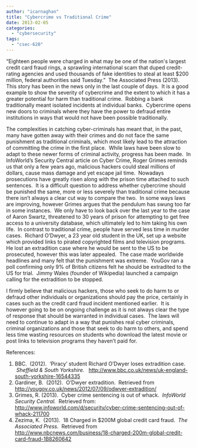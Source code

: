 ```yaml
---
author: "icarnaghan"
title: "Cybercrime vs Traditional Crime"
date: 2013-02-05
categories: 
  - "cybersecurity"
tags: 
  - "csec-620"
---
```


“Eighteen people were charged in what may be one of the nation's largest credit card fraud rings, a sprawling international scam that duped credit-rating agencies and used thousands of fake identities to steal at least $200 million, federal authorities said Tuesday.”<!--more-->  The Associated Press (2013).  This story has been in the news only in the last couple of days.  It is a good example to show the severity of cybercrime and the extent to which it has a greater potential for harm than traditional crime.  Robbing a bank traditionally meant isolated incidents at individual banks.  Cybercrime opens new doors to criminals where they have the power to defraud entire institutions in ways that would not have been possible traditionally.

The complexities in catching cyber-criminals has meant that, in the past, many have gotten away with their crimes and do not face the same punishment as traditional criminals, which most likely lead to the attraction of committing the crime in the first place.  While laws have been slow to adapt to these newer forms of criminal activity, progress has been made.  In InfoWorld’s Security Central article on Cyber Crime, Roger Grimes reminds us that only a few years ago, malicious hackers could steal millions of dollars, cause mass damage and yet escape jail time.  Nowadays prosecutions have greatly risen along with the prison time attached to such sentences.  It is a difficult question to address whether cybercrime should be punished the same, more or less severely than traditional crime because there isn’t always a clear cut way to compare the two.  In some ways laws are improving, however Grimes argues that the pendulum has swung too far in some instances.  We only have to look back over the last year to the case of Aaron Swartz, threatened to 30 years of prison for attempting to get free access to a university database, which ultimately led to him taking his own life.  In contrast to traditional crime, people have served less time in murder cases.  Richard O’Dwyer, a 23 year old student in the UK, set up a website which provided links to pirated copyrighted films and television programs.  He lost an extradition case where he would be sent to the US to be prosecuted, however this was later appealed.  The case made worldwide headlines and many felt that the punishment was extreme.  YouGov ran a poll confirming only 9% of British citizens felt he should be extradited to the US for trial.  Jimmy Wales (founder of Wikipedia) launched a campaign calling for the extradition to be stopped.

I firmly believe that malicious hackers, those who seek to do harm to or defraud other individuals or organizations should pay the price, certainly in cases such as the credit card fraud incident mentioned earlier.  It is however going to be on ongoing challenge as it is not always clear the type of response that should be warranted in individual cases.  The laws will need to continue to adapt in a way that punishes real cyber criminals, criminal organizations and those that seek to do harm to others, and spend less time wasting resources on students who download the latest movie or post links to television programs they haven’t paid for.

References:

1. BBC.  (2012).  ‘Piracy’ student Richard O’Dwyer loses extradition case.  _Sheffield & South Yorkshire._   http://www.bbc.co.uk/news/uk-england-south-yorkshire-16544335
2. Gardiner, B.  (2012).  O’Dwyer extradition.  Retrieved from http://yougov.co.uk/news/2012/07/09/odwyer-extradition/
3. Grimes, R. (2013).  Cyber crime sentencing is out of whack.  _InfoWorld Security Central._  Retrieved from: http://www.infoworld.com/d/security/cyber-crime-sentencing-out-of-whack-211700
4. Zezima, K.  (2013).  18 Charged in $200M global credit card fraud.  _The Associated Press._  Retrieved from http://www.nbcnews.com/business/18-charged-200m-global-credit-card-fraud-1B8260642
